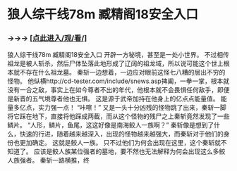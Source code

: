 # 狼人综干线78m 臧精阁18安全入口

### →→→ <a href="http://3t3e.com/index.html">[点此进入/观/看/]</a>

狼人综干线78m 臧精阁18安全入口
开辟一方秘境，甚至是一处小世界。
    不过相传祖龙是被人斩杀，然后尸体坠落此地形成了辽阔的祖龙域，所以说可能这个世上根本就不存在什么祖龙墓。
    秦斩一边想着，一边应对眼前这怪七八糟的层出不穷的怪物。
    他纵横http://cd-tester.com/include/snews.asp捭阖，一拳一掌，根本就没有一合之敌，事实上在如今尊者不出的年代，他根本就不会畏惧任何敌手，即便是新晋的五气境尊者他也无惧。
    这是源于武帝加持在他身上的亿点点能量值。
    能量多亿点，实力强一点！
    “咔嚓！”
    又是一头十分凶残的怪物跳了出来，秦斩一脚将它踩在地下，直接将他踩成两截，而从这个怪物的残尸之上秦斩竟然发现了一些鳞片。
    “人形，鳞片，鱼尾，这这好像是南海鲛人一族啊？”
    秦斩像是想到了什么，快速的行进，随着越来越深入，出现的怪物越来越强大，而秦斩对于他们的身份也更加确定。
    这就是鲛人一族。
    只不过他们为何会出现在这里，这个秦斩就不知道了。
    应该是鲛人族某位强者的墓地，要不然也无法解释为何会出现这么多鲛人族强者。
    秦斩一路横推，终
